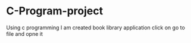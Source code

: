 # C-Program-project
Using c programming I am created book library application 
click on go to file and opne it
